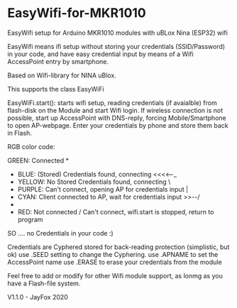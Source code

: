 # EasyWifi-for-MKR1010
EasyWifi setup for Arduino MKR1010 modules with uBLox Nina (ESP32) wifi

EasyWifi means ifi setup without storing your credentials (SSID/Password) in your code, and have easy credential input by means of a Wifi AccessPoint entry by smartphone.

Based on Wifi-library for NINA uBlox.

This supports the class EasyWiFi

EasyWiFi.start(): starts wifi setup, reading credentials (if avaialble) from flash-disk on the Module and start Wifi login.
If wireless connection is not possible, start up AccessPoint with DNS-reply, forcing Mobile/Smartphone to open AP-webpage.
Enter your credentials by phone and store them back in Flash.

RGB color code:

GREEN: Connected
 *  
 *  BLUE: (Stored) Credentials found, connecting         <<<<--_
 *  YELLOW: No Stored Credentials found, connecting             \
 *  PURPLE: Can't connect, opening AP for credentials input      |
 *  CYAN: Client connected to AP, wait for credentials input >>--/
 * 
 *  RED: Not connected / Can't connect, wifi.start is stopped, return to program


SO .... no Credentials in your code :)

Credentials are Cyphered stored for  back-reading protection (simplistic, but ok)
use .SEED setting to change the Cyphering.
use .APNAME to set the AccessPoint name
use .ERASE to erase your credentials from the module

Feel free to add or modify for other Wifi module support, as lonmg as you have a Flash-file system.

V1.1.0 - JayFox 2020
